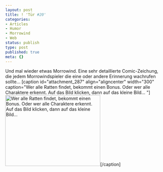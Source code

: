 ```yaml
---
layout: post
title: ! 'Tür #20'
categories:
- Articles
- Humor
- Morrowind
- Web
status: publish
type: post
published: true
meta: {}
---
```

Und mal wieder etwas Morrowind. Eine sehr detaillierte Comic-Zeichung, die jedem Morrowindspieler die eine oder andere Erinnerung wachrufen sollte...
[caption id="attachment_287" align="aligncenter" width="300" caption="Wer alle Ratten findet, bekommt einen Bonus. Oder wer alle Charaktere erkennt. Auf das Bild klicken, dann auf das kleine Bild... "]<a href="http://SnowSkadi.deviantart.com/art/Morrowind-days-25725774"><img src="http://lumenpage.com/blog/wp-content/uploads/2008/12/morrowind_days_by_snowskadi.jpg" alt="Wer alle Ratten findet, bekommt einen Bonus. Oder wer alle Charaktere erkennt. Auf das Bild klicken, dann auf das kleine Bild... " title="Morrowind Days" width="300" height="225" class="size-full wp-image-287" /></a>[/caption]

